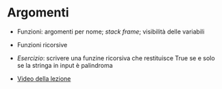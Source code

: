 # Argomenti

* Funzioni: argomenti per nome; *stack frame*;  visibilità delle variabili 
* Funzioni ricorsive
 
* *Esercizio*: scrivere una funzine ricorsiva che restituisce True se e solo se la stringa in input è palindroma

* [Video della lezione](https://www.dropbox.com/s/mt1mu6n8zz1mj49/20211116-lezione_11.mp4?dl=1)

